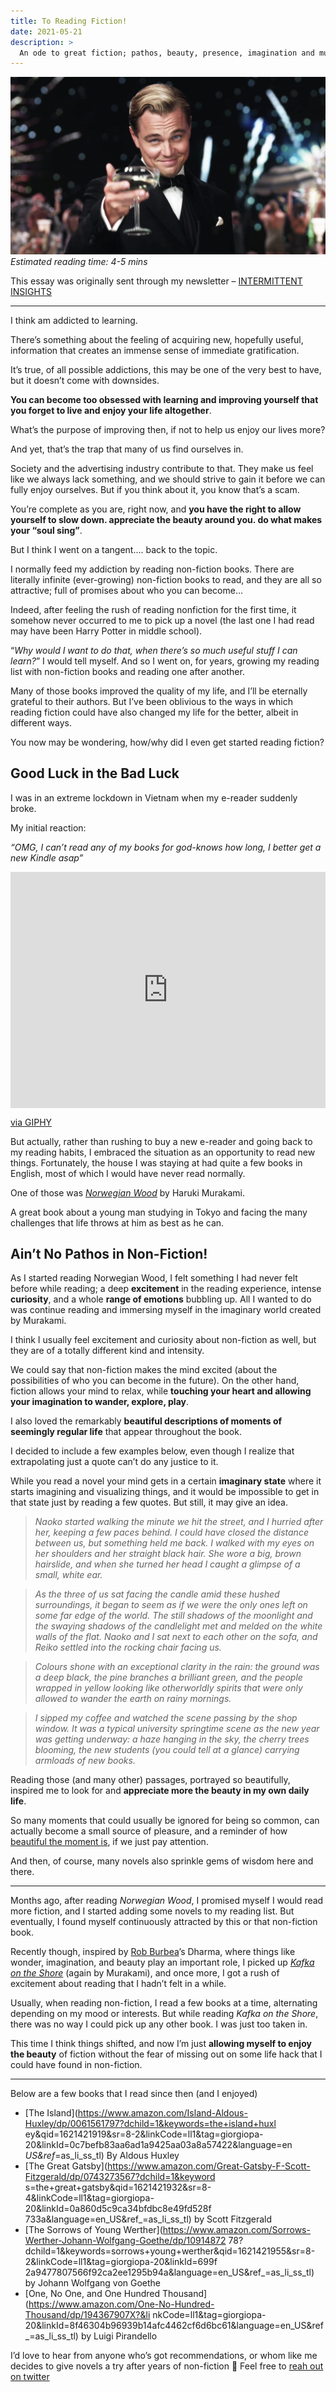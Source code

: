 ```yaml
---
title: To Reading Fiction!
date: 2021-05-21
description: >
  An ode to great fiction; pathos, beauty, presence, imagination and much more
---
```


![Great Gatsby Toast](/assets/blog/Great-Gatsby-making-a-toast.jpg)
*Estimated reading time: 4-5 mins*

This essay was originally sent through my newsletter – [INTERMITTENT
INSIGHTS](https://thespoken.one/letters/)

---

I think am addicted to learning.

There’s something about the feeling of acquiring new, hopefully useful, information that creates an
immense sense of immediate gratification.

It’s true, of all possible addictions, this may be one of the very best to have, but it doesn’t come with
downsides.

**You can become too obsessed with learning and improving yourself that you forget to live and enjoy your life altogether**.

What’s the purpose of improving then, if not to help us enjoy our lives more?

And yet, that’s the trap that many of us find ourselves in.

Society and the advertising industry contribute to that. They make us feel like we always lack something, and we should strive to gain it before we can fully enjoy ourselves. But if you think about it, you know that’s a scam. 

You’re complete as you are, right now, and **you have the right to allow yourself to slow down. appreciate the beauty around you. do what makes your “soul sing”**.

But I think I went on a tangent…. back to the topic.

I normally feed my addiction by reading non-fiction books. There are literally infinite (ever-growing) non-fiction books to read, and they are all so attractive; full of promises about who you can become…

Indeed, after feeling the rush of reading nonfiction for the first time, it somehow never occurred to me
to pick up a novel (the last one I had read may have been Harry Potter in middle school).

“*Why would I want to do that, when there’s so much useful stuff I can learn?*” I would tell myself. And so I went on, for years, growing my reading list with non-fiction books and reading one after another.

Many of those books improved the quality of my life, and I’ll be eternally grateful to their authors. But I’ve been oblivious to the ways in which reading fiction could have also changed my life for the better, albeit in different ways.

You now may be wondering, how/why did I even get started reading fiction?

## Good Luck in the Bad Luck

I was in an extreme lockdown in Vietnam when my e-reader suddenly broke.

My initial reaction:

*“OMG, I can’t read any of my books for god-knows how long, I better get a new Kindle asap”*

<div style="width:100%;height:0;padding-bottom:75%;position:relative;"><iframe src="https://giphy.com/embed/l2Je1lBJ0sdw26Y7K" width="100%" height="100%" style="position:absolute" frameBorder="0" class="giphy-embed" allowFullScreen></iframe></div><p><a href="https://giphy.com/gifs/season-15-the-simpsons-15x5-l2Je1lBJ0sdw26Y7K">via GIPHY</a></p>

But actually, rather than rushing to buy a new e-reader and going back to my reading habits, I embraced the situation as an opportunity to read new things. Fortunately, the house I was staying at had quite a few books in English, most of which I would have never read normally.

One of those was [*Norwegian Wood*](https://www.amazon.com/Norwegian-Wood-Haruki-Murakami/dp/0375704027?crid=3L1GEVRO6WQA3&dchild=1&keywords=norwegian+wood&qid=1621420936&sprefix=norwegi%2Caps%2C287&sr=8-1&linkCode=ll1&tag=giorgiopa20&linkId=5cc7242136ae050e6b81f88b8c9ec44f&language=en_US&ref_=as_li_ss_tl) by Haruki Murakami.

A great book about a young man studying in Tokyo and facing the many challenges that life throws at him as best as he can.

## Ain’t No Pathos in Non-Fiction!

As I started reading Norwegian Wood, I felt something I had never felt before while reading; a deep
**excitement** in the reading experience, intense **curiosity**, and a whole **range of emotions**
bubbling up. All I wanted to do was continue reading and immersing myself in the imaginary world created by Murakami.

I think I usually feel excitement and curiosity about non-fiction as well, but they are of a totally different kind and intensity.

We could say that non-fiction makes the mind excited (about the possibilities of who you can become in the future). On the other hand, fiction allows your mind to relax, while **touching your heart and allowing your imagination to wander, explore, play**.

I also loved the remarkably **beautiful descriptions of moments of seemingly regular life** that appear throughout the book.

I decided to include a few examples below, even though I realize that extrapolating just a quote can’t do any justice to it. 

While you read a novel your mind gets in a certain **imaginary state** where it starts imagining and visualizing things, and it would be impossible to get in that state just by reading a few quotes. But still, it may give an idea.

> *Naoko started walking the minute we hit the street, and I hurried after her, keeping a few paces
behind. I could have closed the distance between us, but something held me back. I walked with my eyes on
her shoulders and her straight black hair. She wore a big, brown hairslide, and when she turned her head I
caught a glimpse of a small, white ear.*

> *As the three of us sat facing the candle amid these hushed surroundings, it began to seem as if we were
the only ones left on some far edge of the world. The still shadows of the moonlight and the swaying
shadows of the candlelight met and melded on the white walls of the flat. Naoko and I sat next to each
other on the sofa, and Reiko settled into the rocking chair facing us.*


> *Colours shone with an exceptional clarity in the rain: the ground was a deep black, the pine branches a
brilliant green, and the people wrapped in yellow looking like otherworldly spirits that were only allowed
to wander the earth on rainy mornings.*

> *I sipped my coffee and watched the scene passing by the shop window. It was a typical university
springtime scene as the new year was getting underway: a haze hanging in the sky, the cherry trees
blooming, the new students (you could tell at a glance) carrying armloads of new books.*

Reading those (and many other) passages, portrayed so beautifully, inspired me to look for and
**appreciate more the beauty in my own daily life**. 

So many moments that could usually be ignored for being so common, can actually become a small source of pleasure, and a reminder of how [beautiful the moment is](https://thespoken.one/this-is-it/), if we just pay attention.

And then, of course, many novels also sprinkle gems of wisdom here and there.

---

Months ago, after reading *Norwegian Wood*, I promised myself I would read more fiction, and I started
adding some novels to my reading list. But eventually, I found myself continuously attracted by this or
that non-fiction book.

Recently though, inspired by [Rob Burbea](https://notes.thespoken.one/rob-burbea)’s Dharma, where things
like wonder, imagination, and beauty play an important role, I picked up [*Kafka on the Shore*](https://www.amazon.com/Kafka-Shore-Haruki-Murakami/dp/1400079276?crid=3IOKAYG2HCFW7&keywords=kafka+on+the+shore&qid=1621421816&sprefix=kafka+on+%2Caps%2C288&sr=8-1&linkCode=ll1&tag=giorgiopa-20&linkId=aefaf0547b59bff5c1b0f2b6a280a333&language=en_US&ref_=as_li_ss_tl) (again by Murakami), and once more, I got a rush of
excitement about reading that I hadn’t felt in a while. 

Usually, when reading non-fiction, I read a few books at a time, alternating depending on my mood or
interests. But while reading *Kafka on the Shore*, there was no way I could pick up any other book. I was
just too taken in.

This time I think things shifted, and now I’m just **allowing myself to enjoy the beauty** of fiction
without the fear of missing out on some life hack that I could have found in non-fiction.

---

Below are a few books that I read since then (and I enjoyed)

* [The Island](https://www.amazon.com/Island-Aldous-Huxley/dp/0061561797?dchild=1&keywords=the+island+huxl
ey&qid=1621421919&sr=8-2&linkCode=ll1&tag=giorgiopa-20&linkId=0c7befb83aa6ad1a9425aa03a8a57422&language=en
_US&ref_=as_li_ss_tl) By Aldous Huxley
* [The Great Gatsby](https://www.amazon.com/Great-Gatsby-F-Scott-Fitzgerald/dp/0743273567?dchild=1&keyword
s=the+great+gatsby&qid=1621421932&sr=8-4&linkCode=ll1&tag=giorgiopa-20&linkId=0a860d5c9ca34bfdbc8e49fd528f
733a&language=en_US&ref_=as_li_ss_tl) by Scott Fitzgerald
* [The Sorrows of Young Werther](https://www.amazon.com/Sorrows-Werther-Johann-Wolfgang-Goethe/dp/10914872
78?dchild=1&keywords=sorrows+young+werther&qid=1621421955&sr=8-2&linkCode=ll1&tag=giorgiopa-20&linkId=699f
2a9477807566f92ca2ee1295b94a&language=en_US&ref_=as_li_ss_tl) by Johann Wolfgang von Goethe
* [One, No One, and One Hundred Thousand](https://www.amazon.com/One-No-Hundred-Thousand/dp/194367907X?&li
nkCode=ll1&tag=giorgiopa-20&linkId=8f46304b96939b14afc4462cf6d6bc61&language=en_US&ref_=as_li_ss_tl) by
Luigi Pirandello

I’d love to hear from anyone who’s got recommendations, or whom like me decides to give novels a try after
years of non-fiction 🙂 Feel free to [reah out on twitter](https://twitter.com/giorgiop_)
